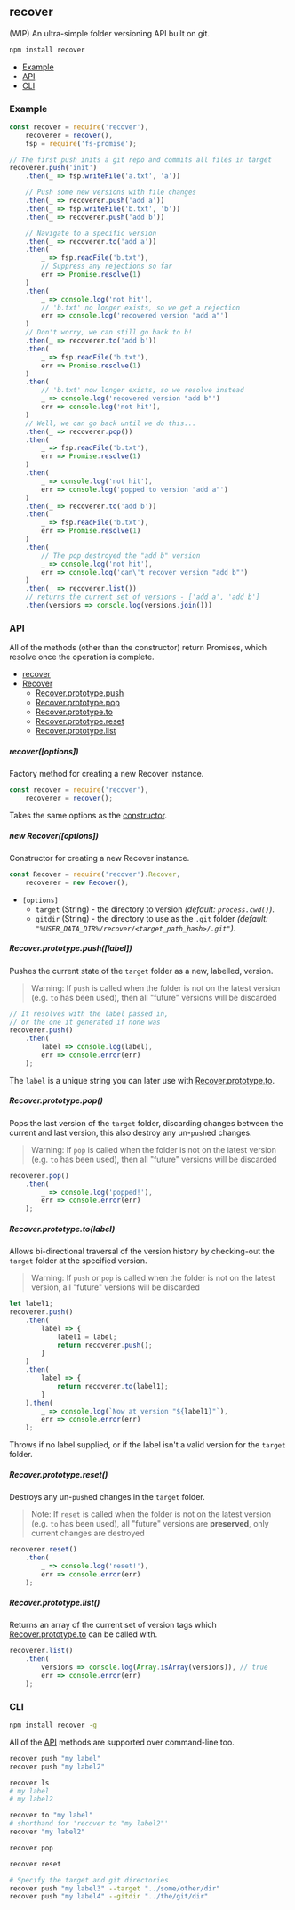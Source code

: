 ## recover
(WIP) An ultra-simple folder versioning API built on git.

```sh
npm install recover
```

- [Example](#example)
- [API](#api)
- [CLI](#cli)

### Example
```js
const recover = require('recover'),
    recoverer = recover(),
    fsp = require('fs-promise');

// The first push inits a git repo and commits all files in target
recoverer.push('init')
    .then(_ => fsp.writeFile('a.txt', 'a'))

    // Push some new versions with file changes
    .then(_ => recoverer.push('add a'))
    .then(_ => fsp.writeFile('b.txt', 'b'))
    .then(_ => recoverer.push('add b'))

    // Navigate to a specific version
    .then(_ => recoverer.to('add a'))
    .then(
        _ => fsp.readFile('b.txt'),
        // Suppress any rejections so far
        err => Promise.resolve(1)
    )
    .then(
        _ => console.log('not hit'),
        // 'b.txt' no longer exists, so we get a rejection
        err => console.log('recovered version "add a"')
    )
    // Don't worry, we can still go back to b!
    .then(_ => recoverer.to('add b'))
    .then(
        _ => fsp.readFile('b.txt'),
        err => Promise.resolve(1)
    )
    .then(
        // 'b.txt' now longer exists, so we resolve instead
        _ => console.log('recovered version "add b"')
        err => console.log('not hit'),
    )
    // Well, we can go back until we do this...
    .then(_ => recoverer.pop())
    .then(
        _ => fsp.readFile('b.txt'),
        err => Promise.resolve(1)
    )
    .then(
        _ => console.log('not hit'),
        err => console.log('popped to version "add a"')
    )
    .then(_ => recoverer.to('add b'))
    .then(
        _ => fsp.readFile('b.txt'),
        err => Promise.resolve(1)
    )
    .then(
        // The pop destroyed the "add b" version
        _ => console.log('not hit'),
        err => console.log('can\'t recover version "add b"')
    )
    .then(_ => recoverer.list())
    // returns the current set of versions - ['add a', 'add b']
    .then(versions => console.log(versions.join()))

```

### API
All of the methods (other than the constructor) return Promises, which resolve once the operation is complete.

- [recover](#recoveroptions)
- [Recover](#new-recoveroptions)
    - [Recover.prototype.push](#recoverprototypepushlabel)
    - [Recover.prototype.pop](#recoverprototypepop)
    - [Recover.prototype.to](#recoverprototypetolabel)
    - [Recover.prototype.reset](#recoverprototypereset)
    - [Recover.prototype.list](#recoverprototypelist)

##### recover([options])
Factory method for creating a new Recover instance.

```js
const recover = require('recover'),
    recoverer = recover();
```
Takes the same options as the [constructor](#new-recoveroptions).

##### new Recover([options])
Constructor for creating a new Recover instance.

 ```js
 const Recover = require('recover').Recover,
     recoverer = new Recover();
 ```
  - `[options]`
    - `target` (String) - the directory to version *(default: `process.cwd()`)*.
    - `gitdir` (String) - the directory to use as the `.git` folder *(default: `"%USER_DATA_DIR%/recover/<target_path_hash>/.git"`)*.

##### Recover.prototype.push([label])
Pushes the current state of the `target` folder as a new, labelled, version.

> Warning: If `push` is called when the folder is not on the latest version (e.g. `to` has been used), then all "future" versions will be discarded

```js
// It resolves with the label passed in,
// or the one it generated if none was
recoverer.push()
    .then(
        label => console.log(label),
        err => console.error(err)
    );
```
The `label` is a unique string you can later use with [Recover.prototype.to](#recoverprototypetolabel).

##### Recover.prototype.pop()
Pops the last version of the `target` folder, discarding changes between the current and last version, this also destroy any un-`push`ed changes.

> Warning: If `pop` is called when the folder is not on the latest version (e.g. `to` has been used), then all "future" versions will be discarded

```js
recoverer.pop()
    .then(
        _ => console.log('popped!'),
        err => console.error(err)
    );
```

##### Recover.prototype.to(label)
Allows bi-directional traversal of the version history by checking-out the `target` folder at the specified version.

> Warning: If `push` or `pop` is called when the folder is not on the latest version, all "future" versions will be discarded

```js
let label1;
recoverer.push()
    .then(
        label => {
            label1 = label;
            return recoverer.push();
        }
    )
    .then(
        label => {
            return recoverer.to(label1);
        }
    ).then(
        _ => console.log(`Now at version "${label1}"`),
        err => console.error(err)
    );

```
Throws if no label supplied, or if the label isn't a valid version for the `target` folder.

##### Recover.prototype.reset()
Destroys any un-`push`ed changes in the `target` folder.

> Note: If `reset` is called when the folder is not on the latest version (e.g. `to` has been used), all "future" versions are **preserved**, only current changes are destroyed

```js
recoverer.reset()
    .then(
        _ => console.log('reset!'),
        err => console.error(err)
    );
```

##### Recover.prototype.list()
Returns an array of the current set of version tags which [Recover.prototype.to](#recoverprototypetolabel) can be called with.

```js
recoverer.list()
    .then(
        versions => console.log(Array.isArray(versions)), // true
        err => console.error(err)
    );
```

### CLI
```sh
npm install recover -g
```

All of the [API](#api) methods are supported over command-line too.

```sh
recover push "my label"
recover push "my label2"

recover ls
# my label
# my label2

recover to "my label"
# shorthand for 'recover to "my label2"'
recover "my label2"

recover pop

recover reset

# Specify the target and git directories
recover push "my label3" --target "../some/other/dir"
recover push "my label4" --gitdir "../the/git/dir"
```
